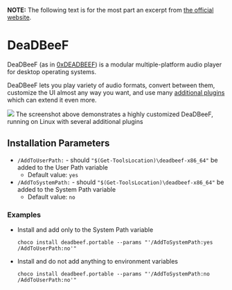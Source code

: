 **NOTE:** The following text is for the most part an excerpt from [the official website](https://deadbeef.sourceforge.io).

# DeaDBeeF
DeaDBeeF (as in [0xDEADBEEF](http://en.wikipedia.org/wiki/Hexspeak)) is a modular multiple-platform audio player for desktop operating systems.

DeaDBeeF lets you play variety of audio formats, convert between them, customize the UI almost any way you want, and use many [additional plugins](https://deadbeef.sourceforge.io/plugins.html) which can extend it even more.

![](https://cdn.jsdelivr.net/gh/jakublevy/chocopkgs/deadbeef/preview.png)
The screenshot above demonstrates a highly customized DeaDBeeF, running on Linux with several additional plugins

## Installation Parameters
* `/AddToUserPath:` - should `"$(Get-ToolsLocation)\deadbeef-x86_64"` be added to the User Path variable
    - Default value: `yes`
* `/AddToSystemPath:` - should `"$(Get-ToolsLocation)\deadbeef-x86_64"` be added to the System Path variable
    - Default value: `no`

### Examples
* Install and add only to the System Path variable
    ```
    choco install deadbeef.portable --params "'/AddToSystemPath:yes /AddToUserPath:no'"
    ```
* Install and do not add anything to environment variables
    ```
    choco install deadbeef.portable --params "'/AddToSystemPath:no /AddToUserPath:no'"
    ```